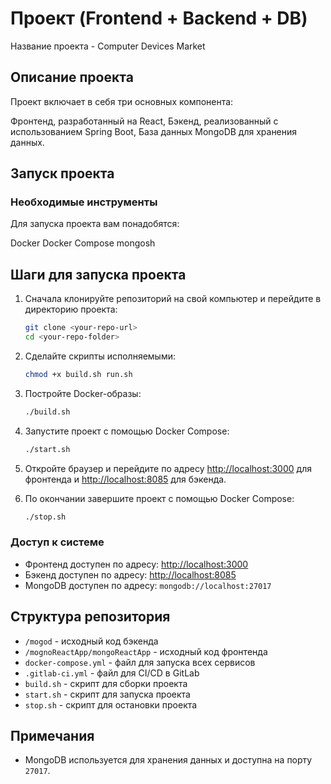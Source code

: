 # Проект (Frontend + Backend + DB)

Название проекта - Computer Devices Market

## Описание проекта

Проект включает в себя три основных компонента:

Фронтенд, разработанный на React,
Бэкенд, реализованный с использованием Spring Boot,
База данных MongoDB для хранения данных.

## Запуск проекта

### Необходимые инструменты
Для запуска проекта вам понадобятся:

Docker
Docker Compose
mongosh

## Шаги для запуска проекта

1. Сначала клонируйте репозиторий на свой компьютер и перейдите в директорию проекта:

    ```bash
    git clone <your-repo-url>
    cd <your-repo-folder>
    ```

2. Сделайте скрипты исполняемыми:

    ```bash
    chmod +x build.sh run.sh
    ```

3. Постройте Docker-образы:

    ```bash
    ./build.sh
    ```

4. Запустите проект с помощью Docker Compose:

    ```bash
    ./start.sh
    ```

5. Откройте браузер и перейдите по адресу [http://localhost:3000](http://localhost:3000) для фронтенда и [http://localhost:8085](http://localhost:8085) для бэкенда.

6. По окончании завершите проект с помощью Docker Compose:

    ```bash
    ./stop.sh
    ```

### Доступ к системе

- Фронтенд доступен по адресу: [http://localhost:3000](http://localhost:3000)
- Бэкенд доступен по адресу: [http://localhost:8085](http://localhost:8085)
- MongoDB доступен по адресу: `mongodb://localhost:27017`

## Структура репозитория

- `/mogod` - исходный код бэкенда
- `/mognoReactApp/mongoReactApp` - исходный код фронтенда
- `docker-compose.yml` - файл для запуска всех сервисов
- `.gitlab-ci.yml` - файл для CI/CD в GitLab
- `build.sh` - скрипт для сборки проекта
- `start.sh` - скрипт для запуска проекта
- `stop.sh` - скрипт для остановки проекта

## Примечания

- MongoDB используется для хранения данных и доступна на порту `27017`.


